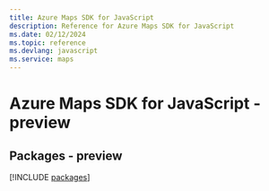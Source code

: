 ```yaml
---
title: Azure Maps SDK for JavaScript
description: Reference for Azure Maps SDK for JavaScript
ms.date: 02/12/2024
ms.topic: reference
ms.devlang: javascript
ms.service: maps
---
```

# Azure Maps SDK for JavaScript - preview
## Packages - preview
[!INCLUDE [packages](maps-index.md)]